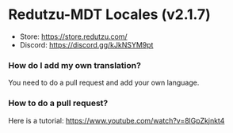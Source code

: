 # Redutzu-MDT Locales (v2.1.7)

- Store: https://store.redutzu.com/
- Discord: https://discord.gg/kJkNSYM9pt

### How do I add my own translation?
You need to do a pull request and add your own language.

### How to do a pull request?
Here is a tutorial: https://www.youtube.com/watch?v=8lGpZkjnkt4
